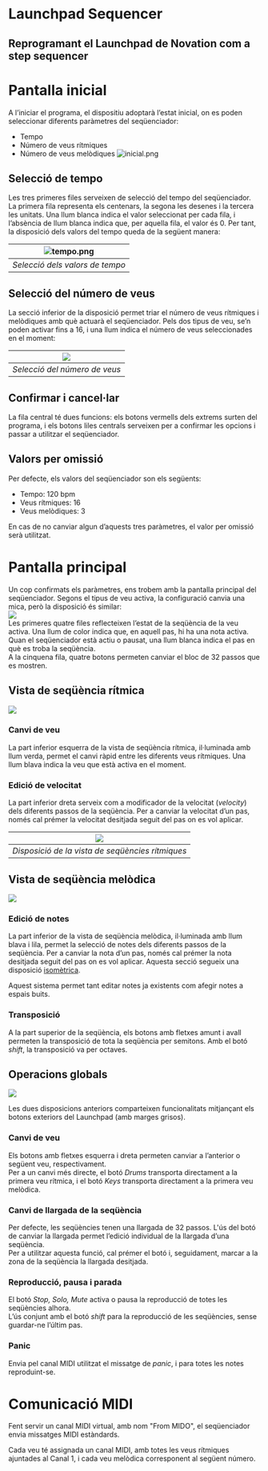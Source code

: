 # **Launchpad Sequencer**

## Reprogramant el Launchpad de Novation com a step sequencer

# **Pantalla inicial**

A l’iniciar el programa, el dispositiu adoptarà l’estat inicial, on es poden seleccionar diferents paràmetres del seqüenciador:

- Tempo  
- Número de veus rítmiques  
- Número de veus melòdiques
![inicial.png](https://lh7-rt.googleusercontent.com/docsz/AD_4nXdSEZX8LZGwr49TrhHoEoo5nHEdW2_SjPzqbZk88KwV0b3vLgBxcHmoZ9gZm6jsjpiEUhyxLuttrM5zTnRl1Z2o6nRmN-YtFGY8Kvs5l1MwRbdsCoDDY1OFb4SKu9q23BJEScfErg?key=5-l2e9cINXIQwAhx5ugxKWI_)

## **Selecció de tempo**

Les tres primeres files serveixen de selecció del tempo del seqüenciador. La primera fila representa els centenars, la segona les desenes i la tercera les unitats. Una llum blanca indica el valor seleccionat per cada fila, i l’absència de llum blanca indica que, per aquella fila, el valor és 0\. Per tant, la disposició dels valors del tempo queda de la següent manera:

| ![tempo.png](https://lh7-rt.googleusercontent.com/docsz/AD_4nXcl0H5Oyck7D_wuOG2xfzi5hHAQbXPzt_sQAhI6T_H6r6mbMi_CARXMDGb3rhu5IqBKP6DG7XC045CWzfVzTbL2Yvz8K2o2SA0t_z3ydaN3UOTt51N1KFjiZ6Ptxpdw0FK2CNZZTw?key=5-l2e9cINXIQwAhx5ugxKWI_) |
| :----------------------------------------------------------------------------------------------------------------------------------------------------------------------------------------------------------------------------------: |
|                                                                                                   *Selecció dels valors de tempo*                                                                                                    |

## **Selecció del número de veus**

La secció inferior de la disposició permet triar el número de veus rítmiques i melòdiques amb què actuarà el seqüenciador. Pels dos tipus de veu, se’n poden activar fins a 16, i una llum indica el número de veus seleccionades en el moment:

| **![](https://lh7-rt.googleusercontent.com/docsz/AD_4nXeL5MxkBJoKtrRXmqb3YH-XZi_8P61XkRqdgN6tAp_ap7BPpfBsBXd2pAhEYvbhepdAvT3vG2EYaj8VSGmQ6DwypWvQedC2bzOZQs6v9U9fM2oib5qmOJx1FjNQ1u-bmEwq3QJs8g?key=5-l2e9cINXIQwAhx5ugxKWI_)** |
| :-----------------------------------------------------------------------------------------------------------------------------------------------------------------------------------------------------------------------------: |
|                                                                                                  *Selecció del número de veus*                                                                                                  |

## **Confirmar i cancel·lar**

La fila central té dues funcions: els botons vermells dels extrems surten del programa, i els botons liles centrals serveixen per a confirmar les opcions i passar a utilitzar el seqüenciador.

## **Valors per omissió**

Per defecte, els valors del seqüenciador son els següents:

- Tempo: 120 bpm  
- Veus rítmiques: 16  
- Veus melòdiques: 3

En cas de no canviar algun d’aquests tres paràmetres, el valor per omissió serà utilitzat.

# **Pantalla principal**

Un cop confirmats els paràmetres, ens trobem amb la pantalla principal del seqüenciador. Segons el tipus de veu activa, la configuració canvia una mica, però la disposició és similar:  
**![](https://lh7-rt.googleusercontent.com/docsz/AD_4nXfxqYMIbTfUpuuBXriiVt8ZUImM_VrXMIvn6S2XXB8yJCeqsS0EIp2h-B-BDOt7SMdfkl_QBhs1t4i6MQUzHLskT7BKzbsx1m6kfyfv8xCHpOm8CV0_UujlC7v8pkFvBB3AYFNruQ?key=5-l2e9cINXIQwAhx5ugxKWI_)**  
Les primeres quatre files reflecteixen l’estat de la seqüència de la veu activa. Una llum de color indica que, en aquell pas, hi ha una nota activa. Quan el seqüenciador està actiu o pausat, una llum blanca indica el pas en què es troba la seqüència.  
A la cinquena fila, quatre botons permeten canviar el bloc de 32 passos que es mostren.

## **Vista de seqüència rítmica**

**![](https://lh7-rt.googleusercontent.com/docsz/AD_4nXeV3O3zLhlc5VkGjt_0pKMBkpb4VN5-6ILwRpK7bE0lNnRWcl2Ytbh55RifIxaur9Wc1CjPSxNp_Qpzq-dSivpKfV1WJ0HMibK6LxMgfqOERpeY_A_7-dhk5LbyOyFk8jeiQE95vw?key=5-l2e9cINXIQwAhx5ugxKWI_)**  
### Canvi de veu
La part inferior esquerra de la vista de seqüència rítmica, il·luminada amb llum verda, permet el canvi ràpid entre les diferents veus rítmiques. Una llum blava indica la veu que està activa en el moment.   
### Edició de velocitat
La part inferior dreta serveix com a modificador de la velocitat (*velocity*) dels diferents passos de la seqüència. Per a canviar la velocitat d’un pas, només cal prémer la velocitat desitjada seguit del pas on es vol aplicar. 

| **![](https://lh7-rt.googleusercontent.com/docsz/AD_4nXefR_dkwEmgpqFixsHilp9MuoJoJeHoAZsueWe3JBamhLUXm1IUTzyeDyvRpFvak_rFUuyP49BI8Ro47-yJwF8eznkeDUpWVgsUQNayB0eYMhthb6lRFlqMjQZgpsNhbfKeNRkEXg?key=5-l2e9cINXIQwAhx5ugxKWI_)** |
| :-----------------------------------------------------------------------------------------------------------------------------------------------------------------------------------------------------------------------------: |
|                                                                                        *Disposició de la vista de seqüències rítmiques*                                                                                         |

## **Vista de seqüència melòdica**

**![](https://lh7-rt.googleusercontent.com/docsz/AD_4nXdOfJHC2O4opTSli-e8rRQ3GkwKfEbZS_1gpEXtbTSrQNBwVoXVUt-oDG3XF4c5jKpD4eXNdrERPwAPb6gA8WY5vuCoPQr5fQvgI1NEGnDNVEz9hM0M4eUfecpxB7II0Nexk5ox2w?key=5-l2e9cINXIQwAhx5ugxKWI_)**
### Edició de notes
La part inferior de la vista de seqüència melòdica, il·luminada amb llum blava i lila, permet la selecció de notes dels diferents passos de la seqüència. Per a canviar la nota d’un pas, només cal prémer la nota desitjada seguit del pas on es vol aplicar. Aquesta secció segueix una disposició [isomètrica](https://hearandknow.wordpress.com/2014/03/15/the-isomorphic-note-layout/).

Aquest sistema permet tant editar notes ja existents com afegir notes a espais buits.
### Transposició
A la part superior de la seqüència, els botons amb fletxes amunt i avall permeten la transposició de tota la seqüència per semitons. Amb el botó *shift*, la transposició va per octaves.

## **Operacions globals**

**![](https://lh7-rt.googleusercontent.com/docsz/AD_4nXcr_T4dCLkvMgGdkOnaZGJdm8qmwfRs7S5uu7S1Dy1bquhWOGbBSfx-E2tcIvithr7waA2ZlmUVpsu841PMy-gnrJFxbUpRz5seZZExq63qnueQkPrZoNs9kttDM2ZW0M-iXvox3A?key=5-l2e9cINXIQwAhx5ugxKWI_)**

Les dues disposicions anteriors comparteixen funcionalitats mitjançant els botons exteriors del Launchpad (amb marges grisos). 

### **Canvi de veu**

Els botons amb fletxes esquerra i dreta permeten canviar a l’anterior o següent veu, respectivament.  
Per a un canvi més directe, el botó *Drums* transporta directament a la primera veu rítmica, i el botó *Keys* transporta directament a la primera veu melòdica.

### **Canvi de llargada de la seqüència**

Per defecte, les seqüències tenen una llargada de 32 passos. L'ús del botó de canviar la llargada permet l’edició individual de la llargada d’una seqüència.  
Per a utilitzar aquesta funció, cal prémer el botó i, seguidament, marcar a la zona de la seqüència la llargada desitjada.

### **Reproducció, pausa i parada**

El botó *Stop, Solo, Mute* activa o pausa la reproducció de totes les seqüències alhora.  
L’ús conjunt amb el botó *shift* para la reproducció de les seqüències, sense guardar-ne l’últim pas.

### **Panic**

Envia pel canal MIDI utilitzat el missatge de *panic*, i para totes les notes reproduint-se.

# **Comunicació MIDI**

Fent servir un canal MIDI virtual, amb nom "From MIDO", el seqüenciador envia missatges MIDI estàndards.

Cada veu té assignada un canal MIDI, amb totes les veus rítmiques ajuntades al Canal 1, i cada veu melòdica corresponent al següent número.
